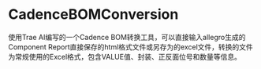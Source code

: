 # CadenceBOMConversion
使用Trae AI编写的一个Cadence BOM转换工具，可以直接输入allegro生成的Component Report直接保存的html格式文件或另存为的excel文件，转换的文件为常规使用的Excel格式，包含VALUE值、封装、正反面位号和数量等信息。

